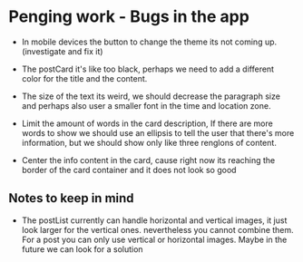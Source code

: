 # Penging work - Bugs in the app

- In mobile devices the button to change the theme its not coming up. (investigate and fix it)

- The postCard it's like too black, perhaps we need to add a different color for
  the title and the content.

- The size of the text its weird, we should decrease the paragraph
  size and perhaps also user a smaller font in the time and location zone.

- Limit the amount of words in the card description, If there are more words
  to show we should use an ellipsis to tell the user that there's more information,
  but we should show only like three renglons of content.

- Center the info content in the card, cause right now its reaching the border of
  the card container and it does not look so good

## Notes to keep in mind

- The postList currently can handle horizontal and vertical images,
  it just look larger for the vertical ones. nevertheless you cannot combine
  them. For a post you can only use vertical or horizontal images.
  Maybe in the future we can look for a solution
